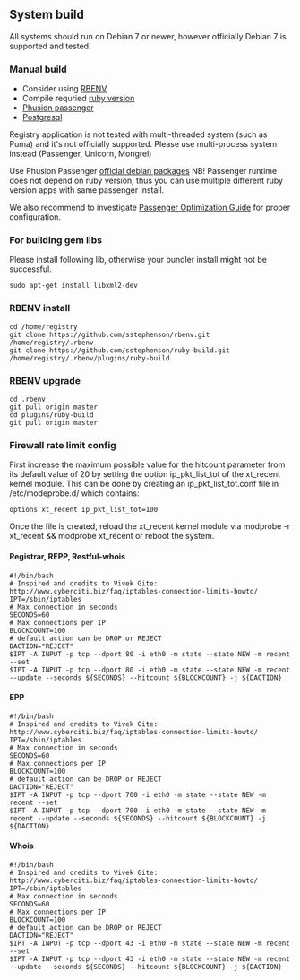 System build
------------

All systems should run on Debian 7 or newer, 
however officially Debian 7 is supported and tested. 

### Manual build

* Consider using [RBENV](https://github.com/sstephenson/rbenv)
* Compile requried [ruby version](https://github.com/internetee/registry/blob/master/.ruby-version)
* [Phusion passenger](https://www.phusionpassenger.com/documentation/Users%20guide%20Apache.html)
* [Postgresql](http://www.postgresql.org/docs/)

Registry application is not tested with multi-threaded system (such as Puma) and 
it's not officially supported. Please use multi-process system instead (Passenger, Unicorn, Mongrel)

Use Phusion Passenger [official debian packages](https://www.phusionpassenger.com/documentation/Users%20guide%20Apache.html#install_on_debian_ubuntu) NB! Passenger runtime does not depend on ruby version, thus you can use multiple different ruby version apps with same passenger install. 

We also recommend to investigate 
[Passenger Optimization Guide](https://www.phusionpassenger.com/documentation/ServerOptimizationGuide.html) for proper configuration.


### For building gem libs

Please install following lib, otherwise your bundler install might not be successful.

    sudo apt-get install libxml2-dev

### RBENV install

    cd /home/registry
    git clone https://github.com/sstephenson/rbenv.git /home/registry/.rbenv
    git clone https://github.com/sstephenson/ruby-build.git /home/registry/.rbenv/plugins/ruby-build

### RBENV upgrade

    cd .rbenv
    git pull origin master
    cd plugins/ruby-build
    git pull origin master


### Firewall rate limit config

First increase the maximum possible value for the hitcount parameter
from its default value of 20 by setting the option 
ip_pkt_list_tot of the xt_recent kernel module. 
This can be done by creating an ip_pkt_list_tot.conf file in /etc/modeprobe.d/ which contains:

````
options xt_recent ip_pkt_list_tot=100
````

Once the file is created, reload the xt_recent kernel module via modprobe -r xt_recent && modprobe xt_recent or reboot the system.


#### Registrar, REPP, Restful-whois

````
#!/bin/bash
# Inspired and credits to Vivek Gite: http://www.cyberciti.biz/faq/iptables-connection-limits-howto/
IPT=/sbin/iptables
# Max connection in seconds
SECONDS=60
# Max connections per IP
BLOCKCOUNT=100
# default action can be DROP or REJECT
DACTION="REJECT"
$IPT -A INPUT -p tcp --dport 80 -i eth0 -m state --state NEW -m recent --set
$IPT -A INPUT -p tcp --dport 80 -i eth0 -m state --state NEW -m recent --update --seconds ${SECONDS} --hitcount ${BLOCKCOUNT} -j ${DACTION}
````

#### EPP

````
#!/bin/bash
# Inspired and credits to Vivek Gite: http://www.cyberciti.biz/faq/iptables-connection-limits-howto/
IPT=/sbin/iptables
# Max connection in seconds
SECONDS=60
# Max connections per IP
BLOCKCOUNT=100
# default action can be DROP or REJECT
DACTION="REJECT"
$IPT -A INPUT -p tcp --dport 700 -i eth0 -m state --state NEW -m recent --set
$IPT -A INPUT -p tcp --dport 700 -i eth0 -m state --state NEW -m recent --update --seconds ${SECONDS} --hitcount ${BLOCKCOUNT} -j ${DACTION}
````

#### Whois

````
#!/bin/bash
# Inspired and credits to Vivek Gite: http://www.cyberciti.biz/faq/iptables-connection-limits-howto/
IPT=/sbin/iptables
# Max connection in seconds
SECONDS=60
# Max connections per IP
BLOCKCOUNT=100
# default action can be DROP or REJECT
DACTION="REJECT"
$IPT -A INPUT -p tcp --dport 43 -i eth0 -m state --state NEW -m recent --set
$IPT -A INPUT -p tcp --dport 43 -i eth0 -m state --state NEW -m recent --update --seconds ${SECONDS} --hitcount ${BLOCKCOUNT} -j ${DACTION}
````

